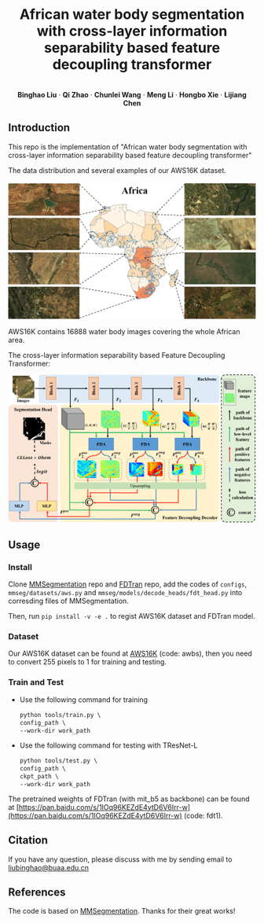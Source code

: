 
<p align="center">
  <h1 align="center">African water body segmentation with cross-layer information separability based feature decoupling transformer</h1>
  <p align="center">


   <br />
    <strong>Binghao Liu</strong></a>
    ·
    <strong>Qi Zhao</strong></a>
    ·
    <strong>Chunlei Wang</strong></a>
    ·
    <strong>Meng Li</strong></a>    
    ·
    <strong>Hongbo Xie</strong></a>    
    ·
    <strong>Lijiang Chen</strong></a>
    <br />
<p align="center">
 </p>





## Introduction
This repo is the implementation of "African water body segmentation with cross-layer information separability based feature decoupling transformer"

The data distribution and several examples of our AWS16K dataset.

<p align="center">
  <img src="images/AWS16K.png" width="720">
</p>

AWS16K contains 16888 water body images covering the whole African area.

The cross-layer information separability based Feature Decoupling Transformer:

<p align="center">
  <img src="images/FDTran.png" width="720">
</p>

## Usage

### Install

Clone [MMSegmentation](https://github.com/open-mmlab/mmsegmentation) repo and [FDTran](https://github.com/BinghaoLiu/FDTran) repo, add the codes of `configs`, `mmseg/datasets/aws.py` and `mmseg/models/decode_heads/fdt_head.py` into corresding files of MMSegmentation.

Then, run
`pip install -v -e .`
to regist AWS16K dataset and FDTran model.

### Dataset

Our AWS16K dataset can be found at [AWS16K](https://pan.baidu.com/s/1_YdbGiGYKNv-lfhd2C5KlA) (code: awbs), then you need to convert 255 pixels to 1 for training and testing.

### Train and Test

+ Use the following command for training

  ```
  python tools/train.py \
  config_path \
  --work-dir work_path
  ```

+ Use the following command for testing with TResNet-L

  ```
  python tools/test.py \
  config_path \
  ckpt_path \
  --work-dir work_path
  ```

The pretrained weights of FDTran (with mit_b5 as backbone) can be found at [https://pan.baidu.com/s/1IOq96KEZdE4ytD6V6Irr-w](https://pan.baidu.com/s/1IOq96KEZdE4ytD6V6Irr-w) (code: fdt1).

## Citation

If you have any question, please discuss with me by sending email to liubinghao@buaa.edu.cn

## References

The code is based on [MMSegmentation](https://github.com/open-mmlab/mmsegmentation). Thanks for their great works!
